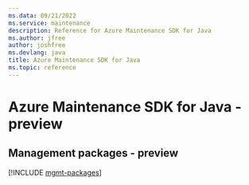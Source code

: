 ```yaml
---
ms.data: 09/21/2022
ms.service: maintenance
description: Reference for Azure Maintenance SDK for Java
ms.author: jfree
author: joshfree
ms.devlang: java
title: Azure Maintenance SDK for Java
ms.topic: reference
---
```

# Azure Maintenance SDK for Java - preview

## Management packages - preview
[!INCLUDE [mgmt-packages](maintenance-mgmt-index.md)]